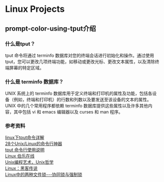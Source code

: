 # Linux Projects #


## prompt-color-using-tput介绍 ##
### 什么是tput？ ###
tput 命令将通过 terminfo 数据库对您的终端会话进行初始化和操作。通过使用 tput，您可以更改几项终端功能，如移动或更改光标、更改文本属性，以及清除终端屏幕的特定区域。

### 什么是 terminfo 数据库？ ###
UNIX 系统上的 terminfo 数据库用于定义终端和打印机的属性及功能，包括各设备（例如，终端和打印机）的行数和列数以及要发送至该设备的文本的属性。UNIX 中的几个常用程序都依赖 terminfo 数据库提供这些属性以及许多其他内容，其中包括 vi 和 emacs 编辑器以及 curses 和 man 程序。

### 参考资料 ###
[linux下tput命令详解](http://blog.51cto.com/297020555/491954)  
[28个Unix/Linux的命令行神器](http://blog.jobbole.com/23638/)  
[tput 命令行使用说明](http://blog.csdn.net/fdipzone/article/details/9993961)  
[Linux 伯乐在线](http://blog.jobbole.com/tag/linux/)  
[Unix编程艺术，Unix哲学](http://blog.jobbole.com/1295/)  
[Linux：黑客传说](http://blog.jobbole.com/1517/)  
[Linux中的两种文件锁---协同锁与强制锁](http://blog.jobbole.com/16882/)  

